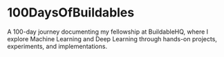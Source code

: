 # 100DaysOfBuildables
A 100-day journey documenting my fellowship at BuildableHQ, where I explore Machine Learning and Deep Learning through hands-on projects, experiments, and implementations.
